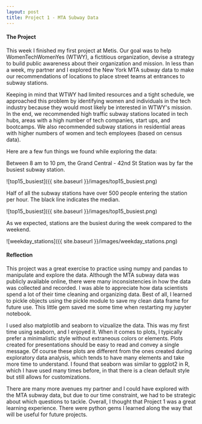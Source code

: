 ```yaml
---
layout: post
title: Project 1 - MTA Subway Data
---
```


#### The Project

This week I finished my first project at Metis. Our goal was to help WomenTechWomenYes (WTWY), a fictitious organization, devise a strategy to build public awareness about their organization and mission. In less than a week, my partner and I explored the New York MTA subway data to make our recommendations of locations to place street teams at entrances to subway stations.

Keeping in mind that WTWY had limited resources and a tight schedule, we approached this problem by identifying women and individuals in the tech industry because they would most likely be interested in WTWY's mission. In the end, we recommended high traffic subway stations located in tech hubs, areas with a high number of tech companies, start ups, and bootcamps. We also recommended subway stations in residential areas with higher numbers of women and tech employees (based on census data).

Here are a few fun things we found while exploring the data:

Between 8 am to 10 pm, the Grand Central - 42nd St Station was by far the busiest subway station.

![top15_busiest]({{ site.baseurl }}/images/top15_busiest.png)

Half of all the subway stations have over 500 people entering the station per hour. The black line indicates the median.

![top15_busiest]({{ site.baseurl }}/images/top15_busiest.png)

As we expected, stations are the busiest during the week compared to the weekend.

![weekday_stations]({{ site.baseurl }}/images/weekday_stations.png)

#### Reflection

This project was a great exercise to practice using numpy and pandas to manipulate and explore the data. Although the MTA subway data was publicly available online, there were many inconsistencies in how the data was collected and recorded. I was able to appreciate how data scientists spend a lot of their time cleaning and organizing data. Best of all, I learned to pickle objects using the pickle module to save my clean data frame for future use. This little gem saved me some time when restarting my jupyter notebook.

I used also matplotlib and seaborn to vizualize the data. This was my first time using seaborn, and I enjoyed it. When it comes to plots, I typically prefer a minimalistic style without extraneous colors or elements. Plots created for presentations should be easy to read and convey a single message. Of course these plots are different from the ones created during exploratory data analysis, which tends to have many elements and take more time to understand. I found that seaborn was similar to ggplot2 in R, which I have used many times before, in that there is a clean default style but still allows for customizations.

There are many more avenues my partner and I could have explored with the MTA subway data, but due to our time constraint, we had to be strategic about which questions to tackle. Overall, I thought that Project 1 was a great learning experience. There were python gems I learned along the way that will be useful for future projects.
